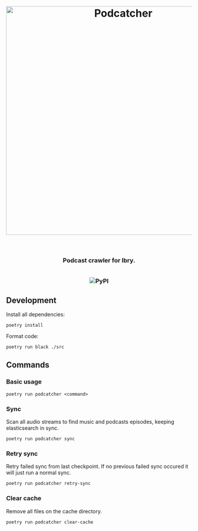 <h1 align=center>
  <img alt="Podcatcher" src="https://user-images.githubusercontent.com/14793624/126025087-08fae6dd-e9d3-4eed-9f3a-aa15661553e3.png" width="620px" />
</h1>
<br/>
<h3 align="center">
  <p>Podcast crawler for lbry.</p>
  <br/>
  <img alt="PyPI" src="https://img.shields.io/pypi/v/merge?style=for-the-badge">
</h3>



## Development 

Install all dependencies:

```shell
poetry install
```

Format code:

```shell
poetry run black ./src
```

## Commands

### Basic usage
```shell
poetry run podcatcher <command>
```


### Sync
Scan all audio streams to find music and podcasts episodes, keeping elasticsearch in sync.

```shell
poetry run podcatcher sync
```

### Retry sync

Retry failed sync from last checkpoint. If no previous failed sync occured it will just run a normal sync.
```shell
poetry run podcatcher retry-sync
```

### Clear cache
Remove all files on the cache directory.
```shell
poetry run podcatcher clear-cache
```
